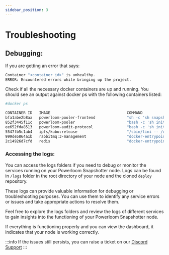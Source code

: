 ```yaml
---
sidebar_position: 3
---
```


# Troubleshooting


## Debugging:

If you are getting an error that says:

```bash
Container "<container_id>" is unhealthy.
ERROR: Encountered errors while bringing up the project.
```

Check if all the necessary docker containers are up and running. You should see an output against docker ps with the following containers listed:

```bash
#docker ps

CONTAINER ID   IMAGE                                  COMMAND                  CREATED       STATUS                 PORTS                                                                                                                                                 NAMES
bfa1abe2b8aa   powerloom-pooler-frontend              "sh -c 'sh snapshott…"   2 hours ago   Up 2 hours (healthy)   0.0.0.0:3000->3000/tcp, :::3000->3000/tcp                                                                                                             deploy-pooler-frontend-1
852f3445f11c   powerloom-pooler                       "bash -c 'sh init_pr…"   2 hours ago   Up 2 hours (healthy)   0.0.0.0:8002->8002/tcp, :::8002->8002/tcp, 0.0.0.0:8555->8555/tcp, :::8555->8555/tcp                                                                  deploy-pooler-1
ee652fda8513   powerloom-audit-protocol               "bash -c 'sh init_pr…"   2 hours ago   Up 2 hours (healthy)   0.0.0.0:9000->9000/tcp, :::9000->9000/tcp, 0.0.0.0:9002->9002/tcp, :::9002->9002/tcp                                                                  deploy-audit-protocol-1
5547fb5c1ab4   ipfs/kubo:release                      "/sbin/tini -- /usr/…"   2 hours ago   Up 2 hours (healthy)   4001/tcp, 8080-8081/tcp, 4001/udp, 0.0.0.0:5001->5001/tcp, :::5001->5001/tcp                                                                          deploy-ipfs-1
999de5864a1b   rabbitmq:3-management                  "docker-entrypoint.s…"   2 hours ago   Up 2 hours (healthy)   4369/tcp, 5671/tcp, 0.0.0.0:5672->5672/tcp, :::5672->5672/tcp, 15671/tcp, 15691-15692/tcp, 25672/tcp, 0.0.0.0:15672->15672/tcp, :::15672->15672/tcp   deploy-rabbitmq-1
2c14926d7cfd   redis                                  "docker-entrypoint.s…"   2 hours ago   Up 2 hours (healthy)   0.0.0.0:6379->6379/tcp, :::6379->6379/tcp                                                                                                             deploy-redis-1
```

### Accessing the logs:

You can access the logs folders if you need to debug or monitor the services running on your Powerloom Snapshotter node. Logs can be found in `/logs` folder in the root directory of your node and the cloned `deploy` repository.


These logs can provide valuable information for debugging or troubleshooting purposes. You can use them to identify any service errors or issues and take appropriate actions to resolve them.

Feel free to explore the logs folders and review the logs of different services to gain insights into the functioning of your Powerloom Snapshotter node.

If everything is functioning properly and you can view the dashboard, it indicates that your node is working correctly.

:::info
If the issues still persists, you can raise a ticket on our [Discord Support](https://discord.com/channels/777248105636560948/1146936525544759457)
:::